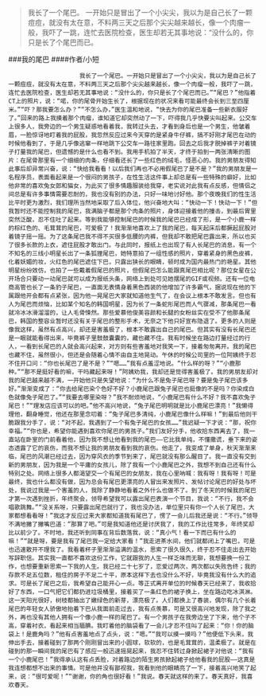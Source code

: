 > 我长了一个尾巴。  一开始只是冒出了一个小尖尖，我以为是自己长了一颗痘痘，就没有太在意，不料两三天之后那个尖尖越来越长，像一个肉瘤一般，我吓了一跳，连忙去医院检查，医生却若无其事地说：“没什么的，你只是长了个尾巴而已。

###我的尾巴
####作者/小短

						我长了一个尾巴。一开始只是冒出了一个小尖尖，我以为是自己长了一颗痘痘，就没有太在意，不料两三天之后那个尖尖越来越长，像一个肉瘤一般，我吓了一跳，连忙去医院检查，医生却若无其事地说：“没什么的，你只是长了个尾巴而已。”“尾巴？”他指着CT上的照片，说：“喏，你的尾骨开始生长了，根据现在的状况来看可能最终会长到三至四厘米。”“吓？那我要怎么办？”“不怎么办，”医生温和地说，“快去为你的尾巴准备一些新衣服好了。”回来的路上我摸着那个肉瘤，谁知道它却突然动了一下，吓得我几乎快要尖叫起来。公交车上很多人，我旁边的一个男生疑惑地看着我，我转过头去，才看到身后也是一个男生，他皱着眉，一脸惊讶地盯着我的屁股，我忽然反应过来今天穿的是紧身牛仔裤，搞不好刚才尾巴在动的时候他看到了，于是几乎像逃窜一样地跳下公交车一路往家里跑。回去之后我才脱掉裤子对着镜子打量我的尾巴，但遗憾的是什么也看不到。我用手机拍了半天，才终于拍到一两张清晰的图片：在尾骨那里有一个细细的肉条，仔细看还长了一些红色的绒毛，怪恶心的。我的男朋友得知此事后却异常兴奋，说：“快给我看看！以后我们再也不必用假尾巴了是不是？”我的男朋友是一名程序员，表面看起来是一个很闷的男孩子，在性生活这件事上却总是有一些特殊的癖好，比如他非常的喜欢兔女郎和猫女，为此买了很多情趣服装给我穿，老实说对此我有点反感，但情侣之间总是有许多事情需要忍耐的，我也没有别的办法，只好一味地讨好他。那个夜晚我们的性生活比平时更为激烈，我们理所当然地采取了后入体位，他兴奋地大叫：“快动一下！快动一下！”但我暂时还不能控制我的尾巴，我满脑子都是那个肉条的照片，身体迎接着他的撞击，到最后胃里突然泛酸，忍不住吐了起来。等到我能够控制尾巴的时候我的尾巴已经成了形，是一个小鹿一样的棕红色的、毛茸茸的尾巴，可爱极了！我渐渐地喜欢上了我的尾巴，每天起床后都撅起屁股对着镜子摇一摇。为了这条尾巴我不得不买很多低腰的内裤，但我却不敢把尾巴露出来，所以也买了很多长款的上衣，遮住屁股才敢出门。与此同时，报纸上也出现了有人长尾巴的消息，有一个不知名的三线小明星长出了一条狐狸尾巴，她特意拍了一组性感的照片，穿着紧身的黑色皮裤，化着妖媚的妆，火红色的尾巴遮住下巴，只露出狭长的眼睛，顿时成为国内最热门的艳星。其他明星纷纷效仿，也拍了一些戴着假尾巴的照片，但假尾巴怎么能跟真尾巴相比呢？那位女星在公开场合只要动一动尾巴就可以成为报纸头条，网络上到处可见她摆尾的GIF或视频。还有一位电商高管也长了一条豹子尾巴，一直面无表情身着黑色西装的他增加了许多霸气，据说现在他的下属跟他开会都有点紧张，因为他一晃尾巴大家就知道他生气了，在会议上根本不敢发言。但也有人为尾巴而烦恼，比如某个知名的韩国明星，因为长了一条蛇形尾巴而人气骤减，那条尾巴一看就冷冰冰滑溜溜的，让人毛骨悚然。那些爱慕他俊美容颜和长腿的女粉丝实在受不了他那条尾巴，韩国的整容业暂时还没有关于尾巴的整形手术，无奈之下他只好宣布隐退了。更多的人则是像我这样，虽然有点高兴，却还是害羞极了，根本不敢露出自己的尾巴。但其实有没有长尾巴还是一眼就能看得出来，毕竟裤子里鼓鼓囊囊的，藏也藏不住。我有时候坐在路边打量经过的行人，一看到长尾巴的人就会高兴起来，对方则有些害羞地对我笑一下，接着匆匆离开。我的尾巴也藏不住，虽然很小，但还是会随着心情不由自主地晃动。午休的时候公司里的一位阿姨终于忍不住开口问：“你也长尾巴了是不是？”“嗯……”我有点羞涩地说。“什么样的呀？”“小鹿那种。”“那不是挺好看的嘛，干吗藏起来呀！”阿姨劝我，我却还是觉得害羞极了。我的男朋友却对我的尾巴越来越不满，一开始他只是失望地说：“为什么不是兔子尾巴呀？要是兔子尾巴该多好。”渐渐变成了：“你去给尾巴染个色好不好？小鹿尾巴跟兔子尾巴也挺像的不是吗？你染成白色就像兔子尾巴了。”“我要去哪里染呀？”我不耐烦地说，“小鹿尾巴有什么不好？我不喜欢兔子尾巴！”“理发店应该可以的吧。”他不高兴地说，“兔子尾巴明明就是比小鹿尾巴漂亮！”我懒得理他，翻身睡觉，他还在那里念叨着：“兔子尾巴多清纯，小鹿尾巴像什么样嘛！”到最后他则干脆跟我分手了，说：“对不起，我遇到了一个有兔子尾巴的女孩……”我迟疑一下才说：“那，祝你幸福。”“你也是，希望你能遇到喜欢你尾巴的男孩子。”我们友好分手，他收拾东西离去了，我一直站在卧室的门前看着他，因为我不想让他看到我的尾巴——它比我单纯，不懂撒谎，垂下来的姿态透露了它的哀伤，而我不想让我的男朋友看到我的哀伤。他走了，我变成了单身，秋天渐渐来临，尾巴的风潮已经过去，因为穿风衣的季节到来了，尾巴就没有那么醒目了。我一直没有交到新的男朋友，因为我是一个平庸的女孩儿，除了我有一个小鹿尾巴之外，我想不到自己还有什么特别之处。网络上很多人都渴望交一个有尾巴的女朋友，我在心里呐喊：我有呀！我有呀！可是最终，我也什么都没有做，因为总会有尾巴更漂亮的人冒出来发照片、发帖讨论尾巴的好处与坏处，我说过我是一个害羞的人，我除了静静地看着之外什么也做不了。到了冬天的时候我的尾巴才第一次遇到挫折，年终聚会，领导希望我可以露出尾巴表演一个节目，我说：“不行，我不会唱歌跳舞。”“没关系呀，只要露出尾巴就行了，我也没办法，单位里只有你一个人长了尾巴，大家都想看看呀！”我这才反应过来大家都知道我有尾巴了，愣了一会儿后我还是说：“不行。”领导不满地撇了撇嘴巴道：“那算了吧。”可是我知道他还是讨厌我了，我的工作比往常多，年终奖却比以前少了。不时地，我还听到同事在背后数落我，说：“真小气！看一下而已有什么的嘛！”“就是呀，要是我有了尾巴我一定给大家看！”我走进茶水间，他们就都闭上了嘴巴，可是也迅速散开不理我了。我看着杯子里渐渐溢满的温水，思索了很久很久，终于忍不住走出去开始写辞职信。其实我一直都不喜欢这份工作，它就跟我的人生一样乏味而无聊，我想要换一份工作，也想要重新思索一下我的人生。我已经二十七岁了，恋爱过两次，两次都以失败告终；我的存款不足五位数，租住的房子不足二十平，原本这样下去也没什么不好，毕竟我没有什么大的追求。可是长了尾巴之后，我希望自己能开心一点。等正式离开单位的时候春天已经来了，我收拾好了东西，一口气把它们都扔进垃圾桶里，接着买了一条红色的裙子换上，坐在路边吃冰淇淋。这一天阳光很好，树枝都抽出了嫩绿色的新芽，漂亮极了。人们都换上了春装，偶尔有几个长着尾巴的年轻女人骄傲地抬着下巴从我面前走过去，我有点羡慕，可是又很高兴地发现，除了我之外，再也没有其他人拥有一个像小鹿一样的尾巴了。有一个男孩子在我旁边坐了下来，他个子不高，穿着衬衣，看起来相当腼腆。我盯着他的脑袋看了一会儿才忍不住叫了起来：“你！你的脑袋上！是鹿角吗？”他有点害羞地点了点头，说：“嗯。”“我可以摸一摸吗？”他便低下头来，我伸出手去，接着碰到了那两个刚刚冒出来的小圆球，软软的，也是毛茸茸的，温柔极了。就是在碰到的那一瞬间我的尾巴有了感应一般迅速摇晃起来，我忍不住转过身掀起裙子对他说：“我有一个小鹿尾巴！”我得承认这有点丢脸，对着路边的陌生男孩掀起裙子给他看我的屁股——这真是我连想都想不出来的事情。可是他并没有鄙视我，我看到他的眼睛亮了一下，接着高兴地笑了起来，说：“很可爱呢！”“谢谢，你的角也很好看！”我说。春天就这样的来了。春天真好，我喜欢春天。			  		